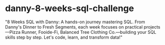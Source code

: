 # danny-8-weeks-sql-challenge
"8 Weeks SQL with Danny: A hands-on journey mastering SQL. From Danny's Dinner to Fresh Segments, each week focuses on practical projects—Pizza Runner, Fooide-Fi, Balanced Tree Clothing Co.—building your SQL skills step by step. Let's code, learn, and transform data!"
